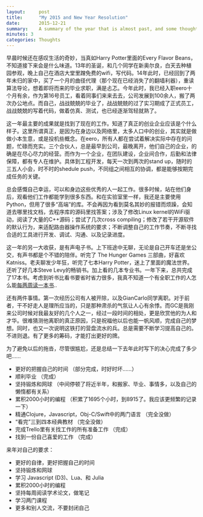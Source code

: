 ```yaml
---
layout:     post
title:      "My 2015 and New Year Resolution"
date:       2015-12-21
summary:    A summary of the year that is almost past, and some thought towards the coming year. (in Chinese)
minutes: 3
categories: Thoughts
---
```


早晨时候还在感叹生活的奇妙，当真如Harry Potter里面的Every Flavor Beans，不知道接下来会是什么味道。13年的圣诞，和几个同学在新奥尔良，白天去种植园参观，晚上自己在酒店大堂里蹭免费的wifi，写代码。14年此时，已经回到了两年未归的家中，买了一个月的曲径代理（那个现在已经消失了的翻墙利器），重读算法导论，想着即将而来的毕业求职，满是忐忑。今年此时，我已经入职eero十个月有余，作为第16号员工，看着同事们来来去去，公司发展到100余人，搬了两次办公地点。而自己，战战兢兢的毕业了，战战兢兢的过了实习期成了正式员工，战战兢兢的写着代码，做着仿真、测试，也已经逐渐驾轻就熟了。

这一年最主要的成果就是找到了现在的工作。知道了真正的创业企业应该是个什么样子。这里所谓真正，是因为在身边以及网络里，太多人口中的创业，其实就是做做小本生意，或是投机些概念。在eero，所有人都在尝试着解决实际中存在的问题，忙碌而充实。三个合伙人，总是最早到公司，最晚离开，他们自己的企业，的确是在尽心尽力的经营。而作为一个企业，在团队建设，企业间合作，后勤和法律保障，都有专人在维护。具体到工程开发，每天一次到两次的stand up，随时的三五人小会，时不时的shedule push，不同组之间相互的协调，都是能够按期完成任务的关键。

总会感慨自己幸运，可以和身边这些优秀的人一起工作。很多时候，站在他们身后，观看他们工作都能学到很多东西。和在实验室里一样，我还是主要使用Python，但用了很多“高端”的库。不会再因为看到莫名其妙的报错而烦躁，会知道去哪里找文档，去程序库的源码里找答案；涉及了修改Linux kernel的WiFi驱动，阅读了大量的C++源码；尝试了几次cross compiling；修改了若干开源软件的默认行为，来适配路由器操作系统的要求；不断调整自己的工作节奏，不断寻找合适的工具进行开发、调试、沟通、以及记录进度。

这一年的另一大收获，是有声电子书。上下班途中无聊，无论是自己开车还是坐公交，有声书都是个不错的陪伴。听完了 The Hunger Games 三部曲，好喜欢Katniss。老夫聊发少年狂，听完了七本Harry Potter，迷上了里面的魔法世界。还听了好几本Steve Levy的畅销书。加上看的几本专业书。一年下来，总共完成了17本书。考虑到听书比看书要省时省力很多，我真不知道一个有全职工作的人怎么能[每两周读一本书](https://www.facebook.com/ayearofbooks/)..

还有两件事情。第一次经历公司有人被开除，以及GianCarlo同学离职。对于前者，干不好走人是理所应当的，只是那种肃杀的气氛让人心有余悸。而GC是我刚来公司时候对我最友好的几个人之一，经过一段时间的相处，更是欣赏他的为人和才华。很难猜测他离职的真正原因，只是祝福他以后也能一帆风顺，完成自己的梦想。同时，也又一次说明这铁打的营盘流水的兵。总是需要不断学习提高自己的。不进则退。有了更多的筹码，才能打出更好的牌。

为了避免以后的拖沓，尽管很尴尬，还是总结一下去年此时写下的决心完成了多少吧……

- 更好的把握自己的时间 （部分完成，时好时坏……）
- 顺利毕业 （完成）
- 坚持锻炼和网球 （中间停顿了将近半年，和搬家、毕业、事情多，以及自己的懒惰都有关系）
- 累积2000小时的编程 （积累了1695个小时，到8915了。我应该更频繁的记录一下）
- 精通Clojure，Javascript，Obj-C/Swift中的两门语言 （完全没做）
- “看完”三到四本经典教材 （完全没做）
- 完成Trello里有关找工作的所有准备工作 （完成）
- 找到一份自己喜爱的工作 （完成）

来年对自己的要求：

- 更好的自律，更好把握自己的时间
- 坚持锻炼和网球
- 学习 Javascript (D3)、Lua、和 Julia
- 累积2000小时的编程
- 坚持每周阅读学术论文，做笔记
- 学习两门课程
- 更多和别人交流，不要封闭自己
